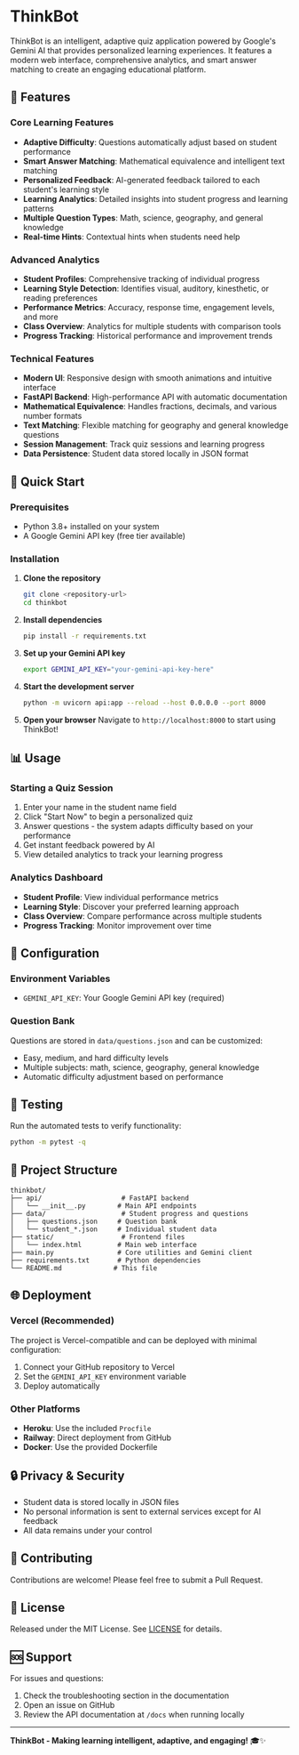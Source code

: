 # ThinkBot

ThinkBot is an intelligent, adaptive quiz application powered by Google's Gemini AI that provides personalized learning experiences. It features a modern web interface, comprehensive analytics, and smart answer matching to create an engaging educational platform.

## 🌟 Features

### Core Learning Features
- **Adaptive Difficulty**: Questions automatically adjust based on student performance
- **Smart Answer Matching**: Mathematical equivalence and intelligent text matching
- **Personalized Feedback**: AI-generated feedback tailored to each student's learning style
- **Learning Analytics**: Detailed insights into student progress and learning patterns
- **Multiple Question Types**: Math, science, geography, and general knowledge
- **Real-time Hints**: Contextual hints when students need help

### Advanced Analytics
- **Student Profiles**: Comprehensive tracking of individual progress
- **Learning Style Detection**: Identifies visual, auditory, kinesthetic, or reading preferences
- **Performance Metrics**: Accuracy, response time, engagement levels, and more
- **Class Overview**: Analytics for multiple students with comparison tools
- **Progress Tracking**: Historical performance and improvement trends

### Technical Features
- **Modern UI**: Responsive design with smooth animations and intuitive interface
- **FastAPI Backend**: High-performance API with automatic documentation
- **Mathematical Equivalence**: Handles fractions, decimals, and various number formats
- **Text Matching**: Flexible matching for geography and general knowledge questions
- **Session Management**: Track quiz sessions and learning progress
- **Data Persistence**: Student data stored locally in JSON format

## 🚀 Quick Start

### Prerequisites
- Python 3.8+ installed on your system
- A Google Gemini API key (free tier available)

### Installation

1. **Clone the repository**
   ```bash
   git clone <repository-url>
   cd thinkbot
   ```

2. **Install dependencies**
   ```bash
   pip install -r requirements.txt
   ```

3. **Set up your Gemini API key**
   ```bash
   export GEMINI_API_KEY="your-gemini-api-key-here"
   ```

4. **Start the development server**
   ```bash
   python -m uvicorn api:app --reload --host 0.0.0.0 --port 8000
   ```

5. **Open your browser**
   Navigate to `http://localhost:8000` to start using ThinkBot!

## 📊 Usage

### Starting a Quiz Session
1. Enter your name in the student name field
2. Click "Start Now" to begin a personalized quiz
3. Answer questions - the system adapts difficulty based on your performance
4. Get instant feedback powered by AI
5. View detailed analytics to track your learning progress

### Analytics Dashboard
- **Student Profile**: View individual performance metrics
- **Learning Style**: Discover your preferred learning approach
- **Class Overview**: Compare performance across multiple students
- **Progress Tracking**: Monitor improvement over time

## 🔧 Configuration

### Environment Variables
- `GEMINI_API_KEY`: Your Google Gemini API key (required)

### Question Bank
Questions are stored in `data/questions.json` and can be customized:
- Easy, medium, and hard difficulty levels
- Multiple subjects: math, science, geography, general knowledge
- Automatic difficulty adjustment based on performance

## 🧪 Testing

Run the automated tests to verify functionality:
```bash
python -m pytest -q
```

## 📁 Project Structure

```
thinkbot/
├── api/                    # FastAPI backend
│   └── __init__.py        # Main API endpoints
├── data/                   # Student progress and questions
│   ├── questions.json     # Question bank
│   └── student_*.json     # Individual student data
├── static/                 # Frontend files
│   └── index.html         # Main web interface
├── main.py                # Core utilities and Gemini client
├── requirements.txt       # Python dependencies
└── README.md             # This file
```

## 🌐 Deployment

### Vercel (Recommended)
The project is Vercel-compatible and can be deployed with minimal configuration:
1. Connect your GitHub repository to Vercel
2. Set the `GEMINI_API_KEY` environment variable
3. Deploy automatically

### Other Platforms
- **Heroku**: Use the included `Procfile`
- **Railway**: Direct deployment from GitHub
- **Docker**: Use the provided Dockerfile

## 🔒 Privacy & Security

- Student data is stored locally in JSON files
- No personal information is sent to external services except for AI feedback
- All data remains under your control

## 🤝 Contributing

Contributions are welcome! Please feel free to submit a Pull Request.

## 📄 License

Released under the MIT License. See [LICENSE](LICENSE) for details.

## 🆘 Support

For issues and questions:
1. Check the troubleshooting section in the documentation
2. Open an issue on GitHub
3. Review the API documentation at `/docs` when running locally

---

**ThinkBot - Making learning intelligent, adaptive, and engaging!** 🎓✨
